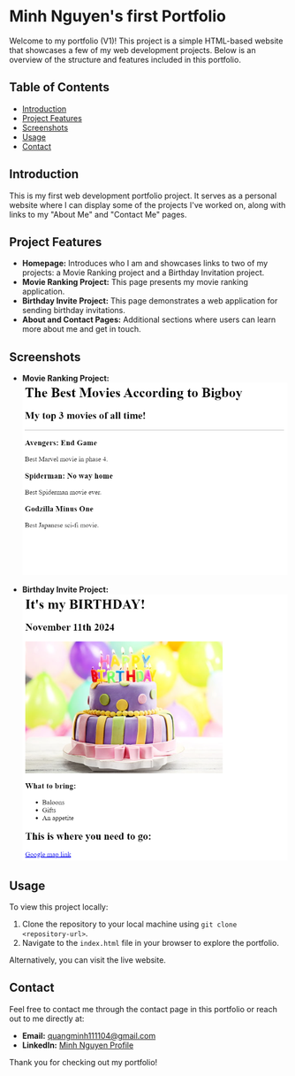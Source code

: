 # Minh Nguyen's first Portfolio

Welcome to my portfolio (V1)! This project is a simple HTML-based website that showcases a few of my web development projects. Below is an overview of the structure and features included in this portfolio.

## Table of Contents

- [Introduction](#introduction)
- [Project Features](#project-features)
- [Screenshots](#screenshots)
- [Usage](#usage)
- [Contact](#contact)

## Introduction

This is my first web development portfolio project. It serves as a personal website where I can display some of the projects I've worked on, along with links to my "About Me" and "Contact Me" pages.

## Project Features

- **Homepage:** Introduces who I am and showcases links to two of my projects: a Movie Ranking project and a Birthday Invitation project.
- **Movie Ranking Project:** This page presents my movie ranking application.
- **Birthday Invite Project:** This page demonstrates a web application for sending birthday invitations.
- **About and Contact Pages:** Additional sections where users can learn more about me and get in touch.

## Screenshots

- **Movie Ranking Project:**
  ![Movie Ranking Screenshot](./assets/images/movie.png)

- **Birthday Invite Project:**
  ![Birthday Invite Screenshot](./assets/images/birthday.png)

## Usage

To view this project locally:
1. Clone the repository to your local machine using `git clone <repository-url>`.
2. Navigate to the `index.html` file in your browser to explore the portfolio.

Alternatively, you can visit the live website.

## Contact

Feel free to contact me through the contact page in this portfolio or reach out to me directly at:
- **Email:** [quangminh111104@gmail.com](mailto:quangminh111104@gmail.com)
- **LinkedIn:** [Minh Nguyen Profile](https://www.linkedin.com/in/minhnguyen1111/)

Thank you for checking out my portfolio!
